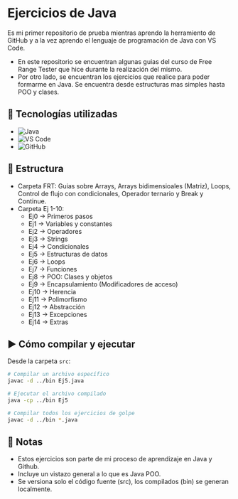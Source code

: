 # Ejercicios de Java

Es mi primer repositorio de prueba mientras aprendo la herramiento de GitHub y a la vez aprendo el lenguaje de programación de Java con VS Code. 
- En este repositorio se encuentran algunas guias del curso de Free Range Tester que hice durante la realización del mismo.
- Por otro lado, se encuentran los ejercicios que realice para poder formarme en Java. Se encuentra desde estructuras mas simples hasta POO y clases.

## 🚀 Tecnologías utilizadas
- ![Java](https://img.shields.io/badge/Java-21-red) 
- ![VS Code](https://img.shields.io/badge/Editor-VS%20Code-blue)
- ![GitHub](https://img.shields.io/badge/GitHub-Repo-black)

## 📂 Estructura
- Carpeta FRT: Guias sobre Arrays, Arrays bidimensioales (Matriz), Loops, Control de flujo con condicionales, Operador ternario y Break y Continue.
- Carpeta Ej 1-10:
  - Ej0 → Primeros pasos  
  - Ej1 → Variables y constantes  
  - Ej2 → Operadores  
  - Ej3 → Strings  
  - Ej4 → Condicionales  
  - Ej5 → Estructuras de datos  
  - Ej6 → Loops  
  - Ej7 → Funciones  
  - Ej8 → POO: Clases y objetos  
  - Ej9 → Encapsulamiento (Modificadores de acceso)  
  - Ej10 → Herencia  
  - Ej11 → Polimorfismo  
  - Ej12 → Abstracción  
  - Ej13 → Excepciones  
  - Ej14 → Extras 

## ▶️ Cómo compilar y ejecutar
Desde la carpeta `src`:

```bash
# Compilar un archivo específico
javac -d ../bin Ej5.java

# Ejecutar el archivo compilado
java -cp ../bin Ej5

# Compilar todos los ejercicios de golpe
javac -d ../bin *.java

```

## 📝 Notas
- Estos ejercicios son parte de mi proceso de aprendizaje en Java y Github.
- Incluye un vistazo general a lo que es Java POO.
- Se versiona solo el código fuente (src), los compilados (bin) se generan localmente.